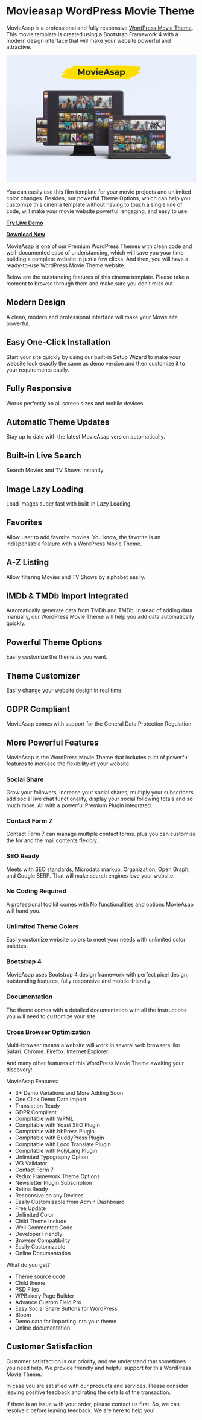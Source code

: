 # Movieasap WordPress Movie Theme

MovieAsap is a professional and fully responsive [WordPress Movie Theme](https://themeluxury.com/themes/movieasap-wordpress-movie-theme/). This movie template is created using a Bootstrap Framework 4 with a modern design interface that will make your website powerful and attractive.

<p align="center"><a href="https://themeluxury.com" target="_blank"><img src="https://raw.githubusercontent.com/themeluxury/art/master/movieasap-wordpress-movie-theme/main-preview.jpg"></a></p>

You can easily use this film template for your movie projects and unlimited color changes. Besides, our powerful Theme Options, which can help you customize this cinema template without having to touch a single line of code, will make your movie website powerful, engaging, and easy to use.

**[Try Live Demo](https://demo.themeluxury.com/movieasap/)**

**[Download Now](https://themeluxury.com/themes/movieasap-wordpress-movie-theme/)**

MovieAsap is one of our Premium WordPress Themes with clean code and well-documented ease of understanding, which will save you your time building a complete website in just a few clicks. And then, you will have a ready-to-use WordPress Movie Theme website.

Below are the outstanding features of this cinema template. Please take a moment to browse through them and make sure you don’t miss out.

## Modern Design
A clean, modern and professional interface will make your Movie site powerful.

## Easy One-Click Installation
Start your site quickly by using our built-in Setup Wizard to make your website look exactly the same as demo version and then customize it to your requirements easily.

## Fully Responsive
Works perfectly on all screen sizes and mobile devices.

## Automatic Theme Updates
Stay up to date with the latest MovieAsap version automatically.

## Built-in Live Search
Search Movies and TV Shows Instantly.

## Image Lazy Loading
Load images super fast with built-in Lazy Loading.

## Favorites
Allow user to add favorite movies. You know, the favorite is an indispensable feature with a WordPress Movie Theme.

## A-Z Listing
Allow filtering Movies and TV Shows by alphabet easily.

## IMDb & TMDb Import Integrated
Automatically generate data from TMDb and TMDb. Instead of adding data manually, our WordPress Movie Theme will help you add data automatically quickly.

## Powerful Theme Options
Easily customize the theme as you want.

## Theme Customizer
Easily change your website design in real time.

## GDPR Compliant
MovieAsap comes with support for the General Data Protection Regulation.

## More Powerful Features
MovieAsap is the WordPress Movie Theme that includes a lot of powerful features to increase the flexibility of your website.

### Social Share
Grow your followers, increase your social shares, multiply your subscribers, add social live chat functionality, display your social following totals and so much more. All with a powerful Premium Plugin integrated.

### Contact Form 7
Contact Form 7 can manage multiple contact forms. plus you can customize the for and the mail contents flexibly.

### SEO Ready
Meets with SEO standards, Microdata markup, Organization, Open Graph, and Google SERP. That will make search engines love your website.

### No Coding Required
A professional toolkit comes with No functionalities and options MovieAsap will hand you.

### Unlimited Theme Colors
Easily customize website colors to meet your needs with unlimited color palettes.

### Bootstrap 4
MovieAsap uses Bootstrap 4 design framework with perfect pixel design, outstanding features, fully responsive and mobile-friendly.

### Documentation
The theme comes with a detailed documentation with all the instructions you will need to customize your site.

### Cross Browser Optimization
Multi-browser means a website will work in several web browsers like Safari. Chrome. Firefox. Internet Explorer.

And many other features of this WordPress Movie Theme awaiting your discovery!

MovieAsap Features:
+ 3+ Demo Variations and More Adding Soon
+ One Click Demo Data Import
+ Translation Ready
+ GDPR Compliant
+ Compitable with WPML
+ Compitable with Yoast SEO Plugin
+ Compitable with bbPress Plugin
+ Compitable with BuddyPress Plugin
+ Compitable with Loco Translate Plugin
+ Compitable with PolyLang Plugin
+ Unlimited Typography Option
+ W3 Validator
+ Contact Form 7
+ Redux Framework Theme Options
+ Newsletter Plugin Subscription
+ Retina Ready
+ Responsive on any Devices
+ Easily Customizable from Admin Dashboard
+ Free Update
+ Unlimited Color
+ Child Theme Include
+ Well Commented Code
+ Developer Friendly
+ Browser Compatibility
+ Easily Customizable
+ Online Documentation

What do you get?
+ Theme source code
+ Child theme
+ PSD Files
+ WPBakery Page Builder
+ Advance Custom Field Pro
+ Easy Social Share Buttons for WordPress
+ Bloom
+ Demo data for importing into your theme
+ Online documentation

## Customer Satisfaction

Customer satisfaction is our priority, and we understand that sometimes you need help. We provide friendly and helpful support for this WordPress Movie Theme.

In case you are satisfied with our products and services. Please consider leaving positive feedback and rating the details of the transaction.

If there is an issue with your order, please contact us first. So, we can resolve it before leaving feedback. We are here to help you!
